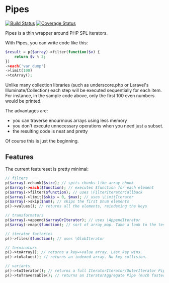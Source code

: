 Pipes
==============
[![Build Status](https://travis-ci.org/tacone/pipes.svg)](https://travis-ci.org/tacone/pipes)
[![Coverage Status](https://img.shields.io/coveralls/tacone/pipes.svg)](https://coveralls.io/r/tacone/pipes)

Pipes is a thin wrapper around PHP SPL iterators.

With Pipes, you can write code like this:

```php
$result = p($array)->filter(function($v) {
    return $v % 2;
})
->each('var_dump')
->limit(100)
->toArray();
```

Unlike many collection libraries (such as underscore.php or
Laravel's Illuminate/Collection) each step will be executed
sequentially for each item. For instance, in the sample code
above, only the first 100 even numbers would be printed.

The advantages are:
- you can traverse enourmous arrays using less memory
- you don't execute unnecessary operations when you need just
  a subset.
- the resulting code is neat and pretty

Of course this is just the beginning.

## Features

The current featureset is pretty minimal:

```php
// filters
p($array)->chunk($size); // spits chunks like array_chunk
p($array)->each($function); // executes $function for each element
p($array)->filter($function); // uses \FilterIteratorCallback
p($array)->limit($skip = 0, $max); // uses \LimitIterator
p($array)->skip($num); // skips the first $num elements
p()->values(); // returns all the elements, reindexing the keys

// transformators
p($array)->append($arrayOrIterator); // uses \AppendIterator
p($array)->map($function); // sort of array_map. Take a look to the tests.

// iterator factories
p()->files($function); // uses \GlobIterator

// terminators
p()->toArray(); // returns a key=>value array. Last key wins.
p()->toValues(); // returns an indexed array. No key collision.

// variants
p()->toIterator(); // returns a full IteratorIterator/OuterIterator Pipe
p()->toTraversable(); // returns an IteratorAggregate Pipe (much faster)
```